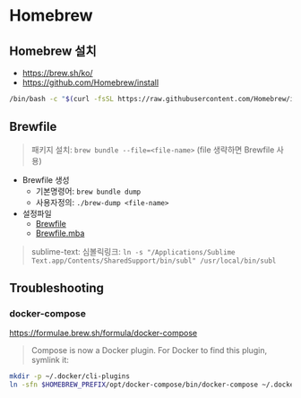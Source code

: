 # Homebrew

## Homebrew 설치

- <https://brew.sh/ko/>
- <https://github.com/Homebrew/install>

```sh
/bin/bash -c "$(curl -fsSL https://raw.githubusercontent.com/Homebrew/install/HEAD/install.sh)"
```

## Brewfile

> 패키지 설치: `brew bundle --file=<file-name>` (file 생략하면 Brewfile 사용)

- Brewfile 생성
  - 기본명령어: `brew bundle dump`
  - 사용자정의: `./brew-dump <file-name>`
- 설정파일
  - [Brewfile](./Brewfile)
  - [Brewfile.mba](./Brewfile.mba)

> sublime-text: 심볼릭링크: `ln -s "/Applications/Sublime Text.app/Contents/SharedSupport/bin/subl" /usr/local/bin/subl`

## Troubleshooting

### docker-compose

<https://formulae.brew.sh/formula/docker-compose>

> Compose is now a Docker plugin. For Docker to find this plugin, symlink it:

```sh
mkdir -p ~/.docker/cli-plugins
ln -sfn $HOMEBREW_PREFIX/opt/docker-compose/bin/docker-compose ~/.docker/cli-plugins/docker-compose
```
